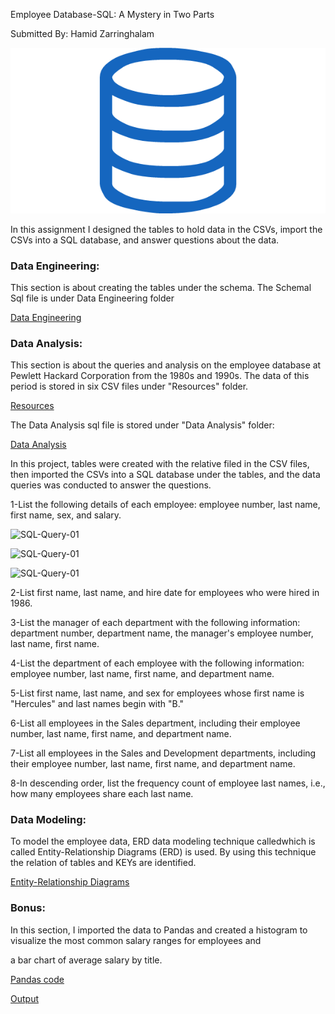 
Employee Database-SQL: A Mystery in Two Parts

Submitted By: Hamid Zarringhalam

![sql](sql.png)

In this assignment I designed the tables to hold data in the CSVs, import the CSVs into a SQL database, and answer questions about the data. 

### Data Engineering:
This section is about creating the tables under the schema. The Schemal Sql file is under Data Engineering folder

[Data Engineering](https://github.com/hamidzar/Data-Analytics/tree/master/SQL-Challenge/EmployeeSQL/Data%20Engineering)


### Data Analysis:
This section is about the queries and analysis on the employee database at Pewlett Hackard Corporation from the 1980s and 1990s. The data of this period is stored in six CSV files under "Resources" folder.

[Resources](https://github.com/hamidzar/Data-Analytics/tree/master/SQL-Challenge/EmployeeSQL/Resources)

The Data Analysis sql file is stored under "Data Analysis" folder:

[Data Analysis](https://github.com/hamidzar/Data-Analytics/tree/master/SQL-Challenge/EmployeeSQL/Data%20Analysis)


In this project, tables were created with the relative filed in the CSV files, then imported the CSVs into a SQL database under the tables, and the data queries was conducted to answer the questions.

1-List the following details of each employee: employee number, last name, first name, sex, and salary.




![SQL-Query-01](/Images/SQL-Query-01.png)

![SQL-Query-01](\Images\SQL-Query-01.png)

![SQL-Query-01](/Images\SQL-Query-01.png)

2-List first name, last name, and hire date for employees who were hired in 1986.


3-List the manager of each department with the following information: department number, department name, the manager's employee number, last name, first name.


4-List the department of each employee with the following information: employee number, last name, first name, and department name.


5-List first name, last name, and sex for employees whose first name is "Hercules" and last names begin with "B."


6-List all employees in the Sales department, including their employee number, last name, first name, and department name.


7-List all employees in the Sales and Development departments, including their employee number, last name, first name, and department name.


8-In descending order, list the frequency count of employee last names, i.e., how many employees share each last name.

### Data Modeling:

To model the employee data, ERD data modeling technique calledwhich is called Entity-Relationship Diagrams (ERD) is used.
 By using this technique the relation of tables and KEYs are identified. 
 
 [Entity-Relationship Diagrams](https://github.com/hamidzar/Data-Analytics/tree/master/SQL-Challenge/EmployeeSQL/ERD-%20Entity%20Relationship%20Diagram)

### Bonus:

In this section, I imported the data to Pandas and created a histogram to visualize the most common salary ranges for employees and 

a bar chart of average salary by title.

[Pandas code](https://github.com/hamidzar/Data-Analytics/blob/master/SQL-Challenge/EmployeeSQL/EmployeeDB-Validation.ipynb)

[Output](https://github.com/hamidzar/Data-Analytics/tree/master/SQL-Challenge/EmployeeSQL/Images)